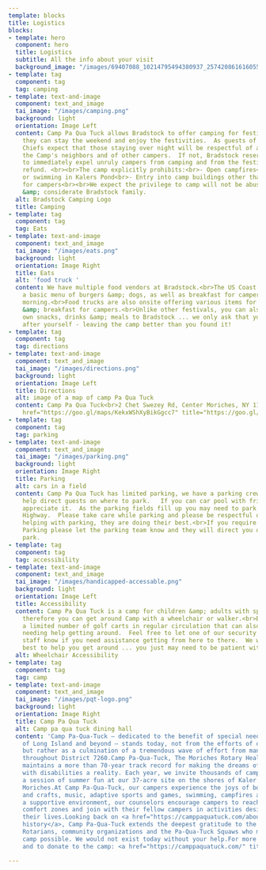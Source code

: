 ```yaml
---
template: blocks
title: Logistics
blocks:
- template: hero
  component: hero
  title: Logistics
  subtitle: All the info about your visit
  background_image: "/images/69407088_10214795494380937_2574208616160559104_n.jpg"
- template: tag
  component: tag
  tag: camping
- template: text-and-image
  component: text_and_image
  tai_image: "/images/camping.png"
  background: light
  orientation: Image Left
  content: Camp Pa Qua Tuck allows Bradstock to offer camping for festival goers so
    they can stay the weekend and enjoy the festivities.  As guests of the Camp, Bradstock
    Chiefs expect that those staying over night will be respectful of all Camp property,
    the Camp's neighbors and of other campers.  If not, Bradstock reserves the right
    to immediately expel unruly campers from camping and from the festival without
    refund. <br><br>The camp explicitly prohibits:<br>- Open campfires<br>- Boating
    or swimming in Kalers Pond<br>- Entry into camp buildings other than showers/toilets
    for campers<br><br>We expect the privilege to camp will not be abused by our peace-loving
    &amp; considerate Bradstock family.
  alt: Bradstock Camping Logo
  title: Camping
- template: tag
  component: tag
  tag: Eats
- template: text-and-image
  component: text_and_image
  tai_image: "/images/eats.png"
  background: light
  orientation: Image Right
  title: Eats
  alt: 'food truck '
  content: We have multiple food vendors at Bradstock.<br>The US Coast Guard offers
    a basic menu of burgers &amp; dogs, as well as breakfast for campers on Sunday
    morning.<br>Food trucks are also onsite offering various items for lunch, dinner
    &amp; breakfast for campers.<br>Unlike other festivals, you can also bring your
    own snacks, drinks &amp; meals to Bradstock ... we only ask that you clean up
    after yourself - leaving the camp better than you found it!
- template: tag
  component: tag
  tag: directions
- template: text-and-image
  component: text_and_image
  tai_image: "/images/directions.png"
  background: light
  orientation: Image Left
  title: Directions
  alt: image of a map of camp Pa Qua Tuck
  content: Camp Pa Qua Tuck<br>2 Chet Swezey Rd, Center Moriches, NY 11934<br><br><a
    href="https://goo.gl/maps/KekxWShXyBikGgcc7" title="https://goo.gl/maps/KekxWShXyBikGgcc7">https://goo.gl/maps/KekxWShXyBikGgcc7</a>
- template: tag
  component: tag
  tag: parking
- template: text-and-image
  component: text_and_image
  tai_image: "/images/parking.png"
  background: light
  orientation: Image Right
  title: Parking
  alt: cars in a field
  content: Camp Pa Qua Tuck has limited parking, we have a parking crew that will
    help direct guests on where to park.   If you can car pool with friends, we'd
    appreciate it.  As the parking fields fill up you may need to park on Montauk
    Highway.  Please take care while parking and please be respectful of the team
    helping with parking, they are doing their best.<br>If you require Handicapped
    Parking please let the parking team know and they will direct you on where to
    park.
- template: tag
  component: tag
  tag: accessibility
- template: text-and-image
  component: text_and_image
  tai_image: "/images/handicapped-accessable.png"
  background: light
  orientation: Image Left
  title: Accessibility
  content: Camp Pa Qua Tuck is a camp for children &amp; adults with special needs
    therefore you can get around Camp with a wheelchair or walker.<br>Bradstock has
    a limited number of golf carts in regular circulation that can also assist those
    needing help getting around.  Feel free to let one of our security guards or volunteer
    staff know if you need assistance getting from here to there.  We will do our
    best to help you get around ... you just may need to be patient with us.
  alt: Wheelchair Accessibility
- template: tag
  component: tag
  tag: camp
- template: text-and-image
  component: text_and_image
  tai_image: "/images/pqt-logo.png"
  background: light
  orientation: Image Right
  title: Camp Pa Qua Tuck
  alt: Camp pa qua tuck dining hall
  content: 'Camp Pa-Qua-Tuck – dedicated to the benefit of special needs individuals
    of Long Island and beyond – stands today, not from the efforts of one organization,
    but rather as a culmination of a tremendous wave of effort from many Rotary Clubs
    throughout District 7260.Camp Pa-Qua-Tuck, The Moriches Rotary Health Camp, Inc.,
    maintains a more than 70-year track record for making the dreams of individuals
    with disabilities a reality. Each year, we invite thousands of campers to enjoy
    a session of summer fun at our 37-acre site on the shores of Kaler’s Pond in Center
    Moriches.At Camp Pa-Qua-Tuck, our campers experience the joys of boating, arts
    and crafts, music, adaptive sports and games, swimming, campfires and more. In
    a supportive environment, our counselors encourage campers to reach outside their
    comfort zones and join with their fellow campers in activities designed to enhance
    their lives.Looking back on <a href="https://camppaquatuck.com/about-the-camp/camp-history/">our
    history</a>, Camp Pa-Qua-Tuck extends the deepest gratitude to the volunteers,
    Rotarians, community organizations and the Pa-Qua-Tuck Squaws who made our special
    camp possible. We would not exist today without your help.For more information
    and to donate to the camp: <a href="https://camppaquatuck.com/" title="https://camppaquatuck.com/">https://camppaquatuck.com/</a>'

---
```


